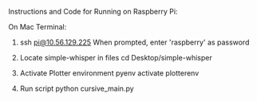 Instructions and Code for Running on Raspberry Pi:

On Mac Terminal:
1. ssh pi@10.56.129.225
When prompted, enter 'raspberry' as password

2. Locate simple-whisper in files
cd Desktop/simple-whisper

5. Activate Plotter environment
pyenv activate plotterenv


6. Run script
python cursive_main.py
